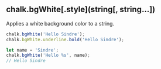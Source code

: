 ## chalk.bgWhite[.style](string[, string...])

Applies a white background color to a string.

```js
chalk.bgWhite('Hello Sindre');
chalk.bgWhite.underline.bold('Hello Sindre');

let name = 'Sindre';
chalk.bgWhite('Hello %s', name);
// Hello Sindre
```